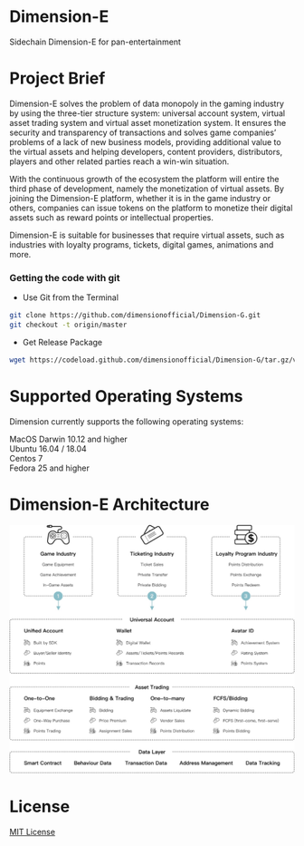 # Dimension-E
Sidechain Dimension-E for pan-entertainment
  

# Project Brief  

Dimension-E solves the problem of data monopoly in the gaming industry by using the three-tier structure system: universal account system, virtual asset trading system and virtual asset monetization system. It ensures the security and transparency of transactions and solves game companies’ problems of a lack of new business models, providing additional value to the virtual assets and helping developers, content providers, distributors, players and other related parties reach a win-win situation.

With the continuous growth of the ecosystem the platform will entire the third phase of development, namely the monetization of virtual assets. By joining the Dimension-E platform, whether it is in the game industry or others, companies can issue tokens on the platform to monetize their digital assets such as reward points or intellectual properties.

Dimension-E is suitable for businesses that require virtual assets, such as industries with loyalty programs, tickets, digital games, animations and more.


### Getting the code with git

- Use Git from the Terminal   

```sh
git clone https://github.com/dimensionofficial/Dimension-G.git
git checkout -t origin/master  
```

- Get Release Package 

```sh
wget https://codeload.github.com/dimensionofficial/Dimension-G/tar.gz/v1.0.0  
```
  
# Supported Operating Systems
Dimension currently supports the following operating systems:

MacOS Darwin 10.12 and higher   
Ubuntu 16.04 / 18.04  
Centos 7   
Fedora 25 and higher  

# Dimension-E Architecture

![Dimension-E Architecture](https://github.com/dimensionofficial/Dimension-E/blob/master/images/DimensionEArchitecture.jpg)

# License
[MIT License](https://github.com/dimensionofficial/Dimension-G/blob/master/LICENSE)

